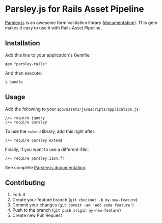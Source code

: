 # Parsley.js for Rails Asset Pipeline

[Parsley.js](https://github.com/guillaumepotier/Parsley.js) is an awesome form validation library ([documentation](http://parsleyjs.org/documentation.html)). 
This gem makes it easy to use it with Rails Asset Pipeline.

## Installation

Add this line to your application's Gemfile:

    gem "parsley-rails"

And then execute:

    $ bundle

## Usage

Add the following to your `app/assets/javascripts/application.js`:

    //= require jquery
    //= require parsley

To use the `extend` library, add this right after:

    //= require parsley.extend

Finally, if you want to use a different i18n:

    //= require parsley.i18n.fr

See complete [Parsley.js documentation](http://parsleyjs.org/documentation.html).

## Contributing

1. Fork it
2. Create your feature branch (`git checkout -b my-new-feature`)
3. Commit your changes (`git commit -am 'Add some feature'`)
4. Push to the branch (`git push origin my-new-feature`)
5. Create new Pull Request
